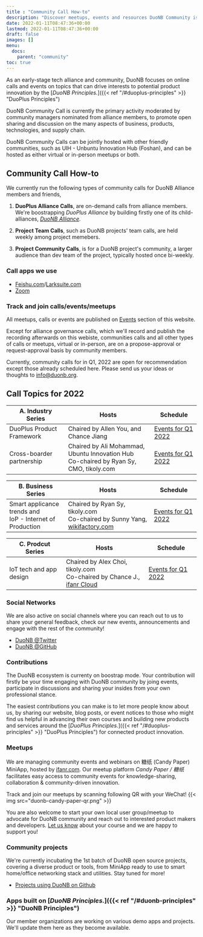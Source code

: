 ```yaml
---
title : "Community Call How-to"
description: "Discover meetups, events and resources DuoNB Community is built on."
date: 2022-01-11T08:47:36+00:00
lastmod: 2022-01-11T08:47:36+00:00
draft: false
images: []
menu:
  docs:
    parent: "community"
toc: true
---
```


As an early-stage tech alliance and community, DuoNB focuses on online calls and events on topics that can drive interests to potential product innovation by the [*DuoNB Principles.*]({{< ref "/#duoplus-principles" >}} "DuoPlus Principles")

DuoNB Community Call is currently the primary activity moderated by community managers nominated from alliance members, to promote open sharing and discussion on the many aspects of business, products, technologies, and supply chain.

DuoNB Community Calls can be jointly hosted with other friendly communities, such as UIH - Unbuntu Innovation Hub (Foshan), and can be hosted as either virtual or in-person meetups or both.

## Community Call How-to

We currently run the following types of community calls for DuoNB Alliance members and friends,

1. **DuoPlus Alliance Calls**, are on-demand calls from alliance members. We're boostrapping *DuoPlus Alliance* by building firstly one of its child-alliances, *[DuoNB Alliance](https://duonb.org)*.

2. **Project Team Calls**, such as DuoNB projects' team calls, are held weekly among project memebers.

3. **Project Community Calls**, is for a DuoNB project's community, a larger audience than dev team of the project, typically hosted once bi-weekly.

### Call apps we use
  * [Feishu.com](https://feishu.cn)/[Larksuite.com](https://larksuite.com)
  * [Zoom](https://zoom.us)

### Track and join calls/events/meetups

All meetups, calls or events are published on [Events](/events/) section of this website.

Except for alliance governance calls, which we'll record and publish the recording afterwards on this webiste, communities calls and all other types of calls or meetups, virtual or in-person, are on a propose-approval or request-approval basis by community members.

Currently, community calls for in Q1, 2022 are open for recommendation except those already scheduled here. Please send us your ideas or thoughts to info@duonb.org.

## Call Topics for 2022

| A. Industry Series | Hosts | Schedule |
| ----------- | ----------- | ----------- |
| DuoPlus Product Framework | Chaired by Allen You, and Chance Jiang | [Events for Q1 2022](/events/2022-01-11-q1-events/) |
| Cross-boarder partnership | Chaired by Ali Mohammad, Ubuntu Innovation Hub </br> Co-chaired by Ryan Sy, CMO, tikoly.com | [Events for Q1 2022](/events/2022-01-11-q1-events/) |


| B. Business Series | Hosts | Schedule |
| ----------- | ----------- | ----------- |
| Smart applicance trends and </br> IoP - Internet of Production | Chaired by Ryan Sy, tikoly.com </br> Co-chaired by Sunny Yang, [wikifactory.com](https://wikifactory.com) | [Events for Q1 2022](/events/2022-01-11-q1-events/) |


| C. Prodcut Series | Hosts | Schedule |
| ----------- | ----------- | ----------- |
| IoT tech and app design | Chaired by Alex Choi, tikoly.com </br> Co-chaired by Chance J., [ifanr Cloud](https://cloud.minapp.com) | [Events for Q1 2022](/events/2022-01-11-q1-events/) |

### Social Networks

We are also active on social channels where you can reach out to us to share your general feedback, check our new events, announcements and engage with the rest of the community!

-   [DuoNB @Twitter](https://twitter.com/duonballiance)
-   [DuoNB @GitHub](https://github.com/duonb/)

### Contributions

The DuoNB ecosystem is currenty on boostrap mode. Your contribution will firstly be your time engaging with DuoNB community by joing events, participate in discussions and sharing your insides from your own professional stance.

The easiest contributions you can make is to let more people know about us, by sharing our website, blog posts, or event notices to those who might find us helpful in advancing their own courses and building new products and services around the [*DuoPlus Principles.*]({{< ref "/#duoplus-principles" >}} "DuoPlus Principles") for connected product innovation.

### Meetups

We are managing community events and webinars on 糖纸 (Candy Paper) MiniApp, hosted by [ifanr.com](https://ifanr.com). Our meetup platform *Candy Paper / 糖纸* facilitates easy access to community events for knowledge-sharing, collaboration & community-driven innovation. 

Track and join our meetups by scanning following QR with your WeChat!
{{< img src="duonb-candy-paper-qr.png" >}}

You are also welcome to start your own local user group/meetup to advocate for DuoNB community and reach out to interested product makers and developers. [Let us know](https://duonb.lorg/contact/) about your course and we are happy to support you!

### Community projects

We're currently incubating the 1st batch of DuoNB open source projects, covering a diverse product or tools, from MiniApp ready to use to smart home/office networking stack and utilities. Stay tuned for more!

-   [Projects using DuoNB on Github](https://github.com/topics/duonb)

### Apps built on [*DuoNB Principles.*]({{< ref "/#duonb-principles" >}} "DuoNB Principles")

Our member organizations are working on various demo apps and projects. We'll update them here as they become available.

